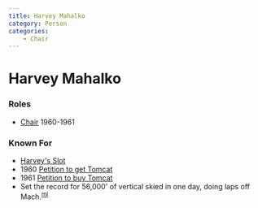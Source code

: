 ```yaml
---
title: Harvey Mahalko
category: Person
categories:
    - Chair
---
```

# Harvey Mahalko
### Roles
- [Chair](/Person/Chair) 1960-1961

### Known For
- [Harvey's Slot](/Run/Harvey's-Slot)
- 1960 [Petition to get Tomcat](/Machine/Tomcat/Petition)
- 1961 [Petition to buy Tomcat](/Machine/Tomcat/Buy)
- Set the record for 56,000' of vertical skied in one day, doing laps off Mach.<sup>[ml][]</sup>


[ml]: /Person/Mike-Lonergan#2021